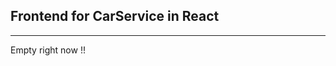 ## Frontend for CarService in React
-------------------------------------------------------------------------
Empty right now !!

